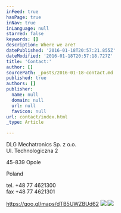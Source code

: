 ```yaml
---
inFeed: true
hasPage: true
inNav: true
inLanguage: null
starred: false
keywords: []
description: Where we are?
datePublished: '2016-01-18T20:57:21.855Z'
dateModified: '2016-01-18T20:57:18.727Z'
title: 'Contact:'
author: []
sourcePath: _posts/2016-01-18-contact.md
published: true
authors: []
publisher:
  name: null
  domain: null
  url: null
  favicon: null
url: contact/index.html
_type: Article

---
```

DLG Mechatronics Sp. z o.o.   
Ul. Technologiczna 2

45-839 Opole

Poland 

tel. +48 77 4621300  
fax +48 77 4621301

https://goo.gl/maps/dTB5UWZBUd62
![](https://the-grid-user-content.s3-us-west-2.amazonaws.com/2dbb693d-da17-4b50-a855-5758391bddb6.jpg)
![](https://the-grid-user-content.s3-us-west-2.amazonaws.com/bd8ed25a-f844-4239-adb5-6013138874ee.jpg)